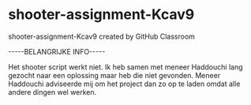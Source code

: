 # shooter-assignment-Kcav9
shooter-assignment-Kcav9 created by GitHub Classroom


-----BELANGRIJKE INFO-----

Het shooter script werkt niet. Ik heb samen met meneer Haddouchi lang gezocht naar een oplossing maar heb die niet gevonden.
Meneer Haddouchi adviseerde mij om het project dan zo op te laden omdat alle andere dingen wel werken.
